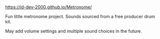 https://id-dev-2000.github.io/Metronome/

Fun little metronome project. Sounds sourced from a free producer drum kit.

May add volume settings and multiple sound choices in the future.
